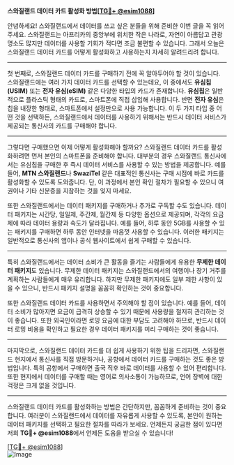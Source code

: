 **스와질랜드 데이터 카드 활성화 방법[[TG💪+ @esim1088](https://t.me/s/esim1088)]**

안녕하세요! 스와질랜드에서 데이터를 쓰고 싶은 분들을 위해 준비한 이번 글을 꼭 읽어주세요. 스와질랜드는 아프리카의 중앙부에 위치한 작은 나라로, 자연이 아름답고 관광 명소도 많지만 데이터를 사용할 기회가 적다면 조금 불편할 수 있습니다. 그래서 오늘은 스와질랜드 데이터 카드를 어떻게 활성화하고 사용하는지 자세히 알려드리려 합니다.

---

첫 번째로, 스와질랜드 데이터 카드를 구매하기 전에 꼭 알아두어야 할 것이 있습니다. 스와질랜드에는 여러 가지 데이터 카드를 선택할 수 있는데요, 이 중에서도 **유심칩(USIM)** 또는 **전자 유심(eSIM)** 같은 다양한 타입의 카드가 존재합니다. **유심칩**은 일반적으로 플라스틱 형태의 카드로, 스마트폰에 직접 삽입해 사용합니다. 반면 **전자 유심**은 칩을 내장한 형태로, 스마트폰에서 설정만으로 사용 가능합니다. 이 두 가지 타입 중 어떤 것을 선택하든, 스와질랜드에서 데이터를 사용하기 위해서는 반드시 데이터 서비스가 제공되는 통신사의 카드를 구매해야 합니다.

---

그렇다면 구매했으면 이제 어떻게 활성화해야 할까요? 스와질랜드 데이터 카드를 활성화하려면 먼저 본인의 스마트폰을 준비해야 합니다. 대부분의 경우 스와질랜드 통신사에서는 유심칩을 구매한 후 즉시 데이터 서비스를 사용할 수 있는 방법을 제공합니다. 예를 들어, **MTN 스와질랜드**나 **SwaziTel** 같은 대표적인 통신사는 구매 시점에 바로 카드를 활성화할 수 있도록 도와줍니다. 단, 이 과정에서 본인 확인 절차가 필요할 수 있으니 여권이나 기타 신분증을 지참하는 것을 잊지 마세요.

또한 스와질랜드에서는 데이터 패키지를 구매하거나 추가로 구독할 수도 있습니다. 데이터 패키지는 시간당, 일일제, 주간제, 월간제 등 다양한 옵션으로 제공되며, 각각의 요금제에 따라 데이터 용량과 속도가 달라집니다. 예를 들어, 하루 동안 5GB를 사용할 수 있는 패키지를 구매하면 하루 동안 인터넷을 마음껏 사용할 수 있습니다. 이러한 패키지는 일반적으로 통신사의 앱이나 공식 웹사이트에서 쉽게 구매할 수 있습니다.

---

특히 스와질랜드에서는 데이터 소비가 큰 활동을 즐기는 사람들에게 유용한 **무제한 데이터 패키지**도 있습니다. 무제한 데이터 패키지는 스와질랜드에서의 여행이나 장기 거주를 계획하는 사람들에게 매우 유리합니다. 하지만 무제한 패키지에도 일부 제한 사항이 있을 수 있으니, 반드시 패키지 설명을 꼼꼼히 확인하는 것이 중요합니다.

또한 스와질랜드 데이터 카드를 사용하면서 주의해야 할 점이 있습니다. 예를 들어, 데이터 소비가 많아지면 요금이 급격히 상승할 수 있기 때문에 사용량을 철저히 관리하는 것이 좋습니다. 또한 외국인이라면 로밍 요금에 대한 부담도 고려해야 하므로, 반드시 데이터 로밍 비용을 확인하고 필요한 경우 데이터 패키지를 미리 구매하는 것이 좋습니다.

---

마지막으로, 스와질랜드 데이터 카드를 더 쉽게 사용하기 위한 팁을 드리자면, 스와질랜드 현지에서 통신사를 직접 방문하거나, 공항에서 데이터 카드를 구매하는 것도 좋은 방법입니다. 특히 공항에서 구매하면 출국 직후 바로 데이터를 사용할 수 있어 편리합니다. 또한 현지에서 데이터를 구매할 때는 영어로 의사소통이 가능하므로, 언어 장벽에 대한 걱정은 크게 없을 것입니다.

---

스와질랜드 데이터 카드를 활성화하는 방법은 간단하지만, 꼼꼼하게 준비하는 것이 중요합니다. 여러분이 스와질랜드에서 데이터를 자유롭게 사용할 수 있도록, 본인이 원하는 데이터 패키지를 선택하고 필요한 절차를 따라가 보세요. 언제든지 궁금한 점이 있다면 저희 **TG💪+ @esim1088**에서 언제든 도움을 받으실 수 있습니다!

[[TG💪+ @esim1088](https://t.me/s/esim1088)]  
![Image](https://i.postimg.cc/Y0z9fWf4/image.png)